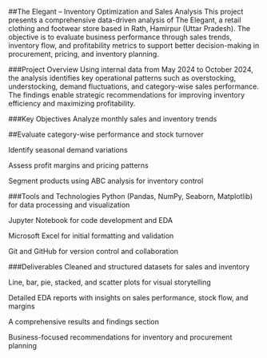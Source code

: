 ##The Elegant – Inventory Optimization and Sales Analysis
This project presents a comprehensive data-driven analysis of The Elegant, a retail clothing and footwear store based in Rath, Hamirpur (Uttar Pradesh). The objective is to evaluate business performance through sales trends, inventory flow, and profitability metrics to support better decision-making in procurement, pricing, and inventory planning.

###Project Overview
Using internal data from May 2024 to October 2024, the analysis identifies key operational patterns such as overstocking, understocking, demand fluctuations, and category-wise sales performance. The findings enable strategic recommendations for improving inventory efficiency and maximizing profitability.

###Key Objectives
Analyze monthly sales and inventory trends

##Evaluate category-wise performance and stock turnover

Identify seasonal demand variations

Assess profit margins and pricing patterns

Segment products using ABC analysis for inventory control

###Tools and Technologies
Python (Pandas, NumPy, Seaborn, Matplotlib) for data processing and visualization

Jupyter Notebook for code development and EDA

Microsoft Excel for initial formatting and validation

Git and GitHub for version control and collaboration

###Deliverables
Cleaned and structured datasets for sales and inventory

Line, bar, pie, stacked, and scatter plots for visual storytelling

Detailed EDA reports with insights on sales performance, stock flow, and margins

A comprehensive results and findings section

Business-focused recommendations for inventory and procurement planning

